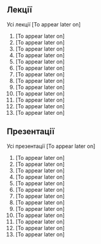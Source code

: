 ## **Лекції**

Усі лекції [To appear later on]

1. [To appear later on]
2. [To appear later on]
3. [To appear later on]
4. [To appear later on]
5. [To appear later on]
6. [To appear later on]
7. [To appear later on]
8. [To appear later on]
9. [To appear later on]
10. [To appear later on]
11. [To appear later on]
12. [To appear later on]
13. [To appear later on]

## **Презентації**

Усі презентації [To appear later on]

1. [To appear later on]
2. [To appear later on]
3. [To appear later on]
4. [To appear later on]
5. [To appear later on]
6. [To appear later on]
7. [To appear later on]
8. [To appear later on]
9. [To appear later on]
10. [To appear later on]
11. [To appear later on]
12. [To appear later on]
13. [To appear later on]

